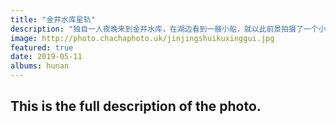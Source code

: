 ```yaml
---
title: "金井水库星轨"
description: "独自一人夜晚来到金井水库，在湖边看到一艘小船，就以此前景拍摄了一个小时的星轨。"
image: http://photo.chachaphoto.uk/jinjingshuikuxinggui.jpg
featured: true
date: 2019-05-11
albums: hunan
---
```


## This is the full description of the photo.
